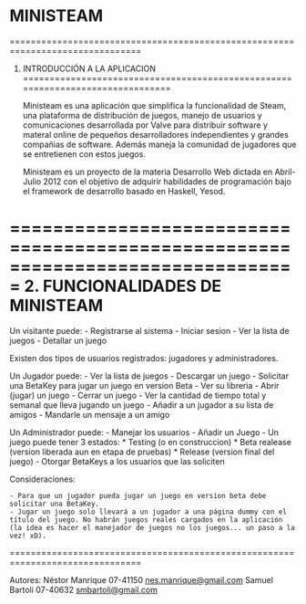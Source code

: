 MINISTEAM
=========

===============================================================================
1. INTRODUCCIÓN A LA APLICACION
===============================================================================

    Ministeam es una aplicación que simplifica la funcionalidad de Steam, una plataforma de distribución de juegos, manejo de usuarios y comunicaciones desarrollada por Valve para distribuir software y materal online de pequeños desarrolladores independientes y grandes compañias de software. Además maneja la comunidad de jugadores que se entretienen con estos juegos.

    Ministeam es un proyecto de la materia Desarrollo Web dictada en Abril-Julio 2012 con el objetivo de adquirir habilidades de programación bajo el framework de desarrollo basado en Haskell, Yesod.

===============================================================================
2. FUNCIONALIDADES DE MINISTEAM
===============================================================================

Un visitante puede:
    - Registrarse al sistema
    - Iniciar sesion
    - Ver la lista de juegos
    - Detallar un juego

Existen dos tipos de usuarios registrados: jugadores y administradores.

Un Jugador puede:
    - Ver la lista de juegos
    - Descargar un juego
    - Solicitar una BetaKey para jugar un juego en version Beta
    - Ver su libreria
    - Abrir (jugar) un juego
    - Cerrar un juego
    - Ver la cantidad de tiempo total y semanal que lleva jugando un juego
    - Añadir a un jugador a su lista de amigos
    - Mandarle un mensaje a un amigo

Un Administrador puede:
    - Manejar los usuarios
    - Añadir un Juego
    - Un juego puede tener 3 estados:
        * Testing (o en construccion)
        * Beta realease (version liberada aun en etapa de pruebas)
        * Release (version final del juego)
    - Otorgar BetaKeys a los usuarios que las soliciten

Consideraciones:

    - Para que un jugador pueda jugar un juego en version beta debe solicitar una BetaKey.
    - Jugar un juego solo llevará a un jugador a una página dummy con el título del juego. No habrán juegos reales cargados en la aplicación (la idea es hacer el manejador de juegos no los juegos... un paso a la vez! xD).

===============================================================================

Autores: Néstor Manrique 07-41150 nes.manrique@gmail.com
         Samuel Bartoli 07-40632 smbartoli@gmail.com
